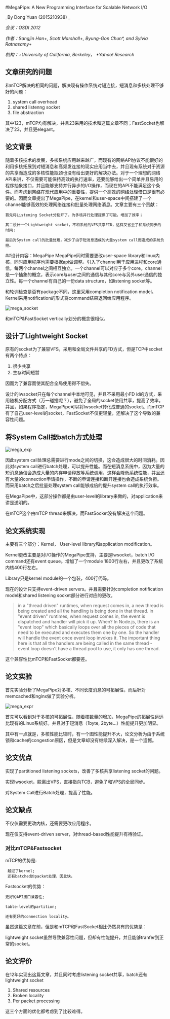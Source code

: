 #MegaPipe: A New Programming Interface for Scalable Network I/O

_By Dong Yuan (2015210938) _

_会议：OSDI 2012_

_作者：Sangjin Han+, Scott Marshall+, Byung-Gon Chun*, and Sylvia Ratnasamy+_

_机构：+University of California, Berkeley， *Yahoo! Research_

## 文章研究的问题
和mTCP解决的相同的问题，解决现有操作系统对短连接，短消息和多核处理不够好的问题：

1.	system call overhead
2.	shared listenng socket
3.	file abstraction

其中123，mTCP均有解决，并且23采用的技术和这篇文章不同；FastSocket也解决了23，并且更elegant。

## 论文背景
随着多核技术的发展，多核系统应用越来越广，而现有的网络API协议不能很好的利用多核拓展到对短消息和高频发连接的现实应用当中去，并且现有系统对于资源的共享而造成的多核性能瓶颈也没有给出更好的解决办法。对于一个理想的网络API来讲，不仅需要可能保持高效的执行速率，还要能够给出一个简单并且易用的程序抽象接口，并且能够支持并行异步的I/O操作，而现在的API不能满足这个条件。而考虑到网络在现代应用中的重要性，提供一个高效的网络处理借口是很有必要的。因而文章提出了MegaPipe，在kernel和user-space中间搭建了一个channel能够高效的处理网络连接和批量处理网络消息。文章主要有三个贡献：
```
首先将Listening Socket分割开了，为多核并行处理提供了可能，增加了效率；

其二设计一个Lightweight socket，不和系统的VFS共享FID，这样又省去了和系统同步的时间；

最后对System call的批量处理，减少了由于短消息造成的大量system call而造成的系统负担。
```
##设计内容：MegaPipe
MegaPipe同时需要更改user-space library和linux内核，同时应用程序也需要根据api做调整。引入了channel用于应用进程和core通信，每两个channel之间相互独立。一个channel可以对应于多个core。channel是一个抽象的概念，表示core与user之间的通信与其他core与另外user通信的独立性。每一个channel有自己的一份data structure，如listening socket等。

和轮训检查是否有package不同，这里采用completion notification model。Kernel采用notification的形式将command结果返回给应用程序。

![mega_socket][mega_socket]

和mTCP&FastSocket vertically划分的概念很相似。

## 设计了Lightweight Socket
原有的socket为了兼容VFS，采用和全局文件共享的FD方式，但是TCP中socket有两个特点：

1. 很少共享
2. 生存时间短暂

因而为了兼容而使其配合全局使用得不偿失。

设计的lwsocket只在每个channel中本地可见，并且不采用最小FD id的方式，采用随机分配方式（万一碰撞呢？），避免了全局的socket使用共享，提高了效率。并且，如果程序指定，MegaPipe可以将lwsocket转化成普通的socket。而mTCP有了自己user-level的socket，FastSocket不仅更轻量，还解决了这个导致的兼容性问题。
## 将System Call按batch方式处理

![mega_exp][mega_exp]

因此system call处理总需要进行mode之间的切换，这会造成很大的时间消耗。因此对system call进行batch处理，可以提升性能。而在短消息系统中，因为大量的短消息通信会造成大量的内存申请释放等系统调用，这样会降低系统性能，并且还有大量的connection申请操作，不断的申请连接和断开连接也会造成系统负担。而采用batch之后批量处理system  call能够成倍的提升system call的执行效率。

在MegaPipe中，这部分操作都是由user-level的library来做的，对application来讲是透明的。

在mTCP这个由mTCP thread来解决，而FastSocket没有解决这个问题。
## 论文系统实现

主要有三个部分：Kernel， User-level library和application modification。

Kernel更改主要是对I/O操作的MegaPipe支持，主要是lwsocket，batch I/O command还有event queue。增加了一个module 1800行左右，并且更改了系统内核400行左右。

Library只是kernel module的一个包装，400行代码。

现在的设计只支持event-driven servers。并且需要针对completion notification model和shared listening socket部分进行对应的更改。

>in a "thread driven" runtimes, when request comes in, a new thread is being created and all the handling is being done in that thread.
>in "event driven" runtimes, when request comes in, the event is dispatched and handler will pick it up. When? In Node.js, there is an "event loop" which basically loops over all the pieces of code that need to be executed and executes them one by one. So the handler will handle the event once event loop invokes it. The important thing here is that all the handlers are being called in the same thread - event loop doesn't have a thread pool to use, it only has one thread.

这个兼容性比mTCP和FastSocket都要差。

## 论文实验
首先实验分析了MegaPipe对多核、不同长度消息的可拓展性，而后针对memcached和nginx做了实验分析。

![mega_expr][mega_expr]

首先可以看到对于多核的可拓展性，随着核数量的增加，MegaPipe的拓展性远远比现有的Linux系统好。并且对于短消息（1byte, 2byte…）性能提升更加明显。

其中有一点就是，多核性能比较时，有一个图性能提升不大，论文分析为由于系统锁和cache的congestion原因，但是文章却没有继续深入解决，是一个遗憾。

## 论文优点
实现了partitioned listening sockets，改善了多核共享listening socket的问题。

实现lwsocket，脱离出VPS，直接指向TCB，避免了和VPS的全局同步。

对System Call进行Batch处理，提高了性能。

## 论文缺点
不仅仅需要更改内核，还需要更改应用程序。

现在仅支持event-driven server，对thread-based性能提升有待验证。

### 对比mTCP&Fastsocket
 mTCP的优势是:
```
 越过了kernel;
 还有batched的packet处理，因此快。
```

Fastsocket的优势：
```
更好的API接口兼容性;

table-level的partition;

还有更好的connection locality。
```

虽然这篇文章在前，但是和mTCP和FastSocket相比仍然具有的优势是：

lightweight socket虽然导致兼容性问题，但却有性能提升，并且能够tranfer到正常的socket。

## 论文评价
在12年实现出这篇文章，并且同时考虑listening socket共享，batch还有lightweight socket

1. Shared resources
2. Broken locality
3. Per packet processing

这三个方面的优化都考虑到了比较难得。

[mega_socket]:https://raw.githubusercontent.com/Doffery/v9-cpu/master/root/usr/paper_report/pic/mega_socket.png
[mega_exp]:https://raw.githubusercontent.com/Doffery/v9-cpu/master/root/usr/paper_report/pic/mega_exp.png
[mega_expr]:https://raw.githubusercontent.com/Doffery/v9-cpu/master/root/usr/paper_report/pic/mega_expr.png
